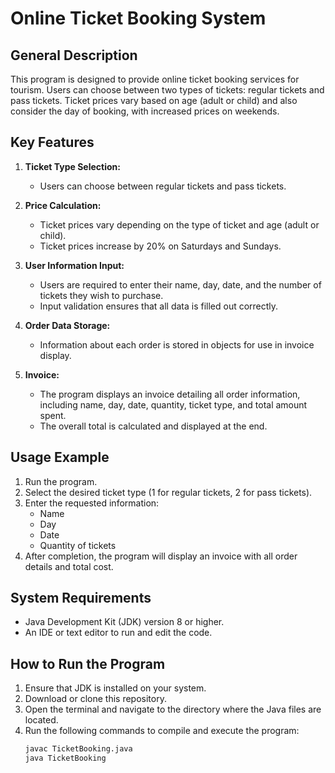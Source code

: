 # Online Ticket Booking System

## General Description

This program is designed to provide online ticket booking services for tourism. Users can choose between two types of tickets: regular tickets and pass tickets. Ticket prices vary based on age (adult or child) and also consider the day of booking, with increased prices on weekends.

## Key Features

1. **Ticket Type Selection:**

   - Users can choose between regular tickets and pass tickets.

2. **Price Calculation:**

   - Ticket prices vary depending on the type of ticket and age (adult or child).
   - Ticket prices increase by 20% on Saturdays and Sundays.

3. **User Information Input:**

   - Users are required to enter their name, day, date, and the number of tickets they wish to purchase.
   - Input validation ensures that all data is filled out correctly.

4. **Order Data Storage:**

   - Information about each order is stored in objects for use in invoice display.

5. **Invoice:**
   - The program displays an invoice detailing all order information, including name, day, date, quantity, ticket type, and total amount spent.
   - The overall total is calculated and displayed at the end.

## Usage Example

1. Run the program.
2. Select the desired ticket type (1 for regular tickets, 2 for pass tickets).
3. Enter the requested information:
   - Name
   - Day
   - Date
   - Quantity of tickets
4. After completion, the program will display an invoice with all order details and total cost.

## System Requirements

- Java Development Kit (JDK) version 8 or higher.
- An IDE or text editor to run and edit the code.

## How to Run the Program

1. Ensure that JDK is installed on your system.
2. Download or clone this repository.
3. Open the terminal and navigate to the directory where the Java files are located.
4. Run the following commands to compile and execute the program:
   ```bash
   javac TicketBooking.java
   java TicketBooking
   ```
